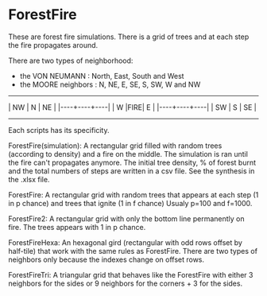 # ForestFire

These are forest fire simulations. There is a grid of trees and at each step the fire propagates around.

There are two types of neighborhood:
  - the VON NEUMANN : North, East, South and West
  - the MOORE neighbors : N, NE, E, SE, S, SW, W and NW

________________
| NW | N  | NE |
|----+----+----|
| W  |FIRE| E  |
|----+----+----|
| SW | S  | SE |
________________


Each scripts has its specificity.

ForestFire(simulation):
  A rectangular grid filled with random trees (according to density) and a fire on the middle.
  The simulation is ran until the fire can't propagates anymore.
  The initial tree density, % of forest burnt and the total numbers of steps are written in a csv file.
  See the synthesis in the .xlsx file.

ForestFire:
  A rectangular grid with random trees that appears at each step (1 in p chance) and trees that ignite (1 in f chance)
  Usualy p=100 and f=1000.

ForestFire2:
  A rectangular grid with only the bottom line permanently on fire. The trees appears with 1 in p chance.

ForestFireHexa:
  An hexagonal gird (rectangular with odd rows offset by half-tile) that work with the same rules as ForestFire.
  There are two types of neighbors only because the indexes change on offset rows.

ForestFireTri:
  A triangular grid that behaves like the ForestFire with either 3 neighbors for the sides or 9 neighbors for the corners + 3 for the sides.
  
